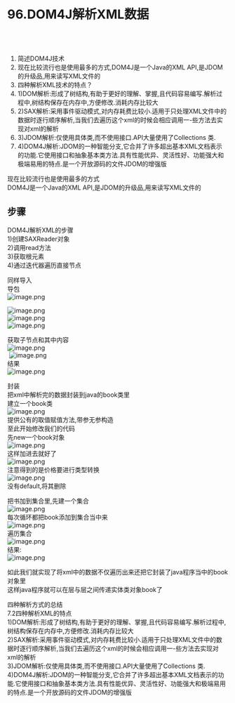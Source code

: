 # 96.DOM4J解析XML数据

<a name="chCrw"></a>
##   
1. 简述DOM4J技术
  1. 现在比较流行也是使用最多的方式,DOM4J是一个Java的XML API,是JDOM的升级品,用来读写XML文件的
2. 四种解析XML技术的特点？
  1. 1)DOM解析:形成了树结构,有助于更好的理解、掌握,且代码容易编写.解析过程中,树结构保存在内存中,方便修改.消耗内存比较大
  1. 2)SAX解析:采用事件驱动模式,对内存耗费比较小.适用于只处理XML文件中的数据时逐行顺序解析,当我们去遍历这个xml的时候会相应调用一-些方法去实现对xml的解析
  1. 3)JDOM解析:仅使用具体类,而不使用接口.API大量使用了Collections 类.
  1. 4)DOM4J解析:JDOM的一种智能分支,它合并了许多超出基本XML文档表示的功能.它使用接口和抽象基本类方法.具有性能优异、灵活性好、功能强大和极端易用的特点.是一个开放源码的文件JDOM的增强版

现在比较流行也是使用最多的方式<br />DOM4J是一个Java的XML API,是JDOM的升级品,用来读写XML文件的

<a name="i6oTv"></a>
## 步骤
DOM4J解析XML的步骤<br />1)创建SAXReader对象<br />2)调用read方法<br />3)获取根元素<br />4)通过迭代器遍历直接节点


同样导入<br />导包<br />![image.png](https://cdn.nlark.com/yuque/0/2019/png/349894/1560306575817-dc6ef500-29d3-4892-8d79-1296798cfb4f.png#align=left&display=inline&height=266&name=image.png&originHeight=531&originWidth=640&size=211052&status=done&width=320)

![image.png](https://cdn.nlark.com/yuque/0/2019/png/349894/1560306708310-49937446-f89b-45c6-a13d-ce43f1530c99.png#align=left&display=inline&height=229&name=image.png&originHeight=458&originWidth=1148&size=398281&status=done&width=574)<br />![image.png](https://cdn.nlark.com/yuque/0/2019/png/349894/1560306932215-39b142f5-fcaa-4ca2-8916-8bc952a3a823.png#align=left&display=inline&height=151&name=image.png&originHeight=301&originWidth=1105&size=291900&status=done&width=552.5)<br />![image.png](https://cdn.nlark.com/yuque/0/2019/png/349894/1560306825611-d0e2b5bd-97e4-4119-91d0-6ba346d50ff8.png#align=left&display=inline&height=20&name=image.png&originHeight=39&originWidth=1085&size=72167&status=done&width=542.5)

获取子节点和其中内容<br />![image.png](https://cdn.nlark.com/yuque/0/2019/png/349894/1560307077452-d07278f0-4889-4555-aa89-57ee9e266f0e.png#align=left&display=inline&height=154&name=image.png&originHeight=307&originWidth=1034&size=323393&status=done&width=517)<br /> ![image.png](https://cdn.nlark.com/yuque/0/2019/png/349894/1560307048248-741c15c4-8f29-4f52-bd87-c1489376f419.png#align=left&display=inline&height=85&name=image.png&originHeight=169&originWidth=963&size=158594&status=done&width=481.5)<br />结果<br />![image.png](https://cdn.nlark.com/yuque/0/2019/png/349894/1560307096781-852dcb02-8332-42be-af7f-9b507c4b78bb.png#align=left&display=inline&height=154&name=image.png&originHeight=308&originWidth=593&size=85520&status=done&width=296.5)

封装<br />把xml中解析完的数据封装到java的book类里<br />建立一个book类<br />![image.png](https://cdn.nlark.com/yuque/0/2019/png/349894/1560307181160-ba545013-a99f-48cc-98a1-3ae694cc2f23.png#align=left&display=inline&height=145&name=image.png&originHeight=289&originWidth=511&size=128542&status=done&width=255.5)<br />提供公有的取值赋值方法,带参无参构造<br />至此开始修改我们的代码<br />先new一个book对象<br />![image.png](https://cdn.nlark.com/yuque/0/2019/png/349894/1560307318769-8fd2901b-b4b9-4c2a-be51-5595ddc74481.png#align=left&display=inline&height=222&name=image.png&originHeight=443&originWidth=1175&size=377394&status=done&width=587.5)<br />这样加进去就好了<br />![image.png](https://cdn.nlark.com/yuque/0/2019/png/349894/1560307397828-3b64c3f1-10a3-4a18-b5b5-aa0d04cec824.png#align=left&display=inline&height=327&name=image.png&originHeight=653&originWidth=1303&size=493649&status=done&width=651.5)<br />注意得到的是价格要进行类型转换<br />![image.png](https://cdn.nlark.com/yuque/0/2019/png/349894/1560307430841-7e2a580e-86e8-4dea-ae8d-70b9aee767be.png#align=left&display=inline&height=39&name=image.png&originHeight=78&originWidth=909&size=71300&status=done&width=454.5)<br />没有default,将其删除

把书加到集合里,先建一个集合<br />![image.png](https://cdn.nlark.com/yuque/0/2019/png/349894/1560307488274-81a89538-a3ba-47f8-8eb0-19ad40934342.png#align=left&display=inline&height=193&name=image.png&originHeight=385&originWidth=1124&size=325548&status=done&width=562)<br />每次循环都把book添加到集合当中来<br />![image.png](https://cdn.nlark.com/yuque/0/2019/png/349894/1560307548523-472baf56-208f-404d-9fbc-a2325c454657.png#align=left&display=inline&height=198&name=image.png&originHeight=395&originWidth=1114&size=152955&status=done&width=557)<br />遍历集合<br />![image.png](https://cdn.nlark.com/yuque/0/2019/png/349894/1560307563655-53df11b8-8b49-4d22-9598-fb9e4d29dac4.png#align=left&display=inline&height=85&name=image.png&originHeight=169&originWidth=1134&size=140849&status=done&width=567)<br />结果:<br />![image.png](https://cdn.nlark.com/yuque/0/2019/png/349894/1560307587986-a2328ec2-71de-49f2-bb9b-2020afe9c69c.png#align=left&display=inline&height=55&name=image.png&originHeight=110&originWidth=512&size=33116&status=done&width=256)

如此我们就实现了将xml中的数据不仅遍历出来还把它封装了java程序当中的book对象里<br />这样java程序就可以在层与层之间传递实体类对象book了


四种解析方式的总结<br />7.2四种解析XML的特点<br />1)DOM解析:形成了树结构,有助于更好的理解、掌握,且代码容易编写.解析过程中,树结构保存在内存中,方便修改.消耗内存比较大<br />2)SAX解析:采用事件驱动模式,对内存耗费比较小.适用于只处理XML文件中的数据时逐行顺序解析,当我们去遍历这个xml的时候会相应调用一-些方法去实现对xml的解析<br />3)JDOM解析:仅使用具体类,而不使用接口.API大量使用了Collections 类.<br />4)DOM4J解析:JDOM的一种智能分支,它合并了许多超出基本XML文档表示的功能.它使用接口和抽象基本类方法.具有性能优异、灵活性好、功能强大和极端易用的特点.是一个开放源码的文件JDOM的增强版
